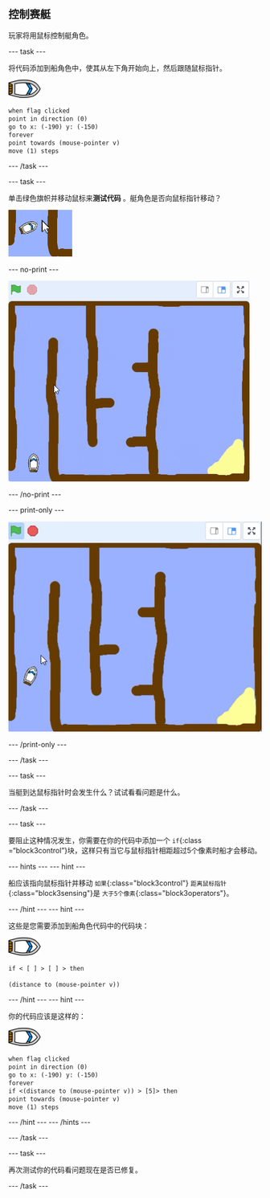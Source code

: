 ## 控制赛艇

玩家将用鼠标控制艇角色。

\--- task \---

将代码添加到船角色中，使其从左下角开始向上，然后跟随鼠标指针。

![艇角色](images/boat_resize.png)

```blocks3
when flag clicked
point in direction (0)
go to x: (-190) y: (-150)
forever
point towards (mouse-pointer v)
move (1) steps
```

\--- /task \---

\--- task \---

单击绿色旗帜并移动鼠标来**测试代码** 。艇角色是否向鼠标指针移动？

![截屏](images/boat-mouse.png)

\--- no-print \---

![截屏](images/boat-pointer-test-anim.gif)

\--- /no-print \---

\--- print-only \---

![截屏](images/boat-pointer-test-anim.png)

\--- /print-only \---

\--- /task \---

\--- task \---

当艇到达鼠标指针时会发生什么？试试看看问题是什么。

\--- /task \---

\--- task \---

要阻止这种情况发生，你需要在你的代码中添加一个 `if`{:class =“block3control”}块，这样只有当它与鼠标指针相距超过5个像素时船才会移动。

\--- hints \--- \--- hint \---

船应该指向鼠标指针并移动 `如果`{:class="block3control"} `距离鼠标指针`{:class="block3sensing"}是 `大于5个像素`{:class="block3operators"}。

\--- /hint \--- \--- hint \---

这些是您需要添加到船角色代码中的代码块：

![艇角色](images/boat_resize.png)

```blocks3
if < [ ] > [ ] > then

(distance to (mouse-pointer v))
```

\--- /hint \--- \--- hint \---

你的代码应该是这样的：

![艇角色](images/boat_resize.png)

```blocks3
when flag clicked
point in direction (0)
go to x: (-190) y: (-150)
forever
if <(distance to (mouse-pointer v)) > [5]> then
point towards (mouse-pointer v)
move (1) steps
```

\--- /hint \--- \--- /hints \---

\--- /task \---

\--- task \---

再次测试你的代码看问题现在是否已修复。

\--- /task \---